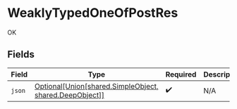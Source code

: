 # WeaklyTypedOneOfPostRes

OK


## Fields

| Field                                                                                                        | Type                                                                                                         | Required                                                                                                     | Description                                                                                                  |
| ------------------------------------------------------------------------------------------------------------ | ------------------------------------------------------------------------------------------------------------ | ------------------------------------------------------------------------------------------------------------ | ------------------------------------------------------------------------------------------------------------ |
| `json`                                                                                                       | [Optional[Union[shared.SimpleObject, shared.DeepObject]]](undefined/models/shared/weaklytypedoneofobject.md) | :heavy_check_mark:                                                                                           | N/A                                                                                                          |